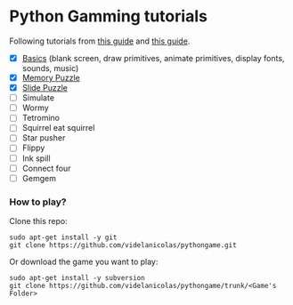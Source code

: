 # Python Gamming tutorials
Following tutorials from <a href=https://inventwithpython.com/makinggames.pdf>this guide</a> and <a href=http://thepythongamebook.com/en:pygame:start>this guide</a>.

- [x] <a href="https://github.com/videlanicolas/pythongame/tree/master/basics">Basics</a> (blank screen, draw primitives, animate primitives, display fonts, sounds, music)
- [x] <a href="https://github.com/videlanicolas/pythongame/tree/master/MemoryPuzzle">Memory Puzzle</a>
- [x] <a href="https://github.com/videlanicolas/pythongame/tree/master/SlidePuzzle">Slide Puzzle</a>
- [ ] Simulate
- [ ] Wormy
- [ ] Tetromino
- [ ] Squirrel eat squirrel
- [ ] Star pusher
- [ ] Flippy
- [ ] Ink spill
- [ ] Connect four
- [ ] Gemgem

### How to play?

Clone this repo:

```
sudo apt-get install -y git
git clone https://github.com/videlanicolas/pythongame.git
```

Or download the game you want to play:

```
sudo apt-get install -y subversion
git clone https://github.com/videlanicolas/pythongame/trunk/<Game's Folder>
```
